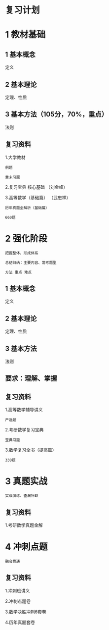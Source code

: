 复习计划
===

# 1 教材基础

## 1 基本概念

定义

## 2 基本理论

定理、性质

## 3 基本方法（105分，70%，重点）

法则

## 复习资料

1.大学教材

    例题

    章末习题
2.复习宝典 核心基础 （刘金峰）

3.高等数学（基础篇） （武忠祥）

    历年真题全解析（基础篇）

    660题

# 2 强化阶段

    把握整体，形成体系

    总结归纳：主要内容、常考题型

    方法 重点 难点

## 1 基本概念

定义

## 2 基本理论

定理、性质

## 3 基本方法

法则

## 要求：理解、掌握

## 复习资料

1.高等数学辅导讲义

    严选题

2.考研数学复习宝典

    宝典习题

3.数学复习全书（提高篇）

    330题

# 3 真题实战

    实战演练、查漏补缺

## 复习资料

1.考研数学真题金解

# 4 冲刺点题

    融会贯通

## 复习资料

1.冲刺班讲义

2.冲刺点题卷

3.数学决胜冲刺6套卷

4.历年真题套卷

